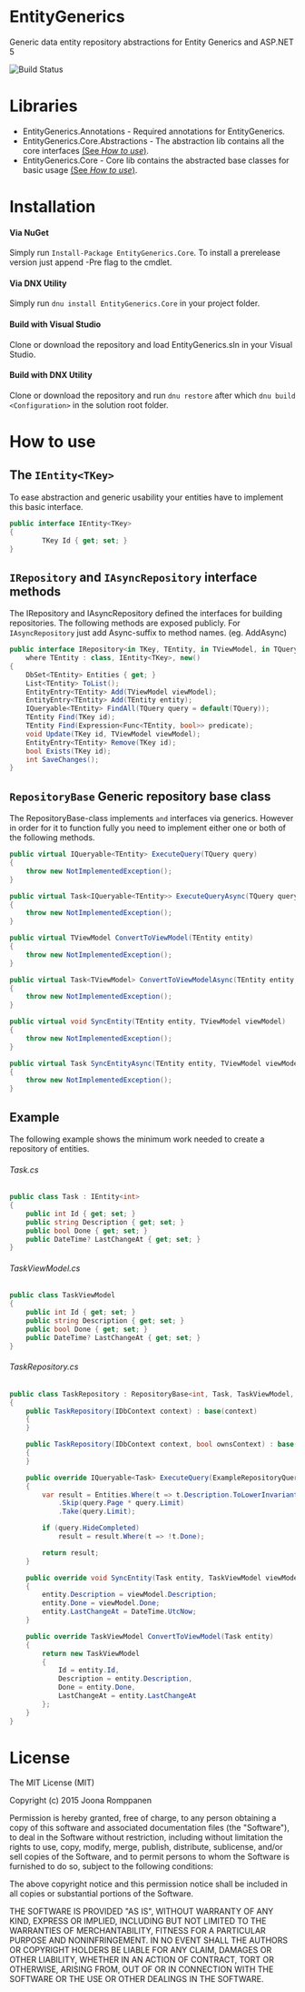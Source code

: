 # EntityGenerics
Generic data entity repository abstractions for Entity Generics and ASP.NET 5

![Build Status](https://ci.appveyor.com/api/projects/status/11x019omoa0jqpaa?svg=true)

# Libraries

* EntityGenerics.Annotations - Required annotations for EntityGenerics.
* EntityGenerics.Core.Abstractions - The abstraction lib contains all the core interfaces [(See *How to use*)](#howToUse).
* EntityGenerics.Core - Core lib contains the abstracted base classes for basic usage [(See *How to use*)](#howToUse).

# Installation

#### Via NuGet

Simply run `Install-Package EntityGenerics.Core`. To install a prerelease version just append -Pre flag to the cmdlet.

#### Via DNX Utility

Simply run `dnu install EntityGenerics.Core` in your project folder.

#### Build with Visual Studio

Clone or download the repository and load EntityGenerics.sln in your Visual Studio.

#### Build with DNX Utility

Clone or download the repository and run `dnu restore` after which `dnu build <Configuration>` in the solution root folder.

<a name="howToUse"></a>
# How to use

The `IEntity<TKey>`
------

To ease abstraction and generic usability your entities have to implement this basic interface.

```c#
public interface IEntity<TKey>
{
        TKey Id { get; set; }
}
```

`IRepository` and `IAsyncRepository` interface methods
------

The IRepository and IAsyncRepository defined the interfaces for building repositories.
The following methods are exposed publicly. For `IAsyncRepository` just add Async-suffix to method names.
(eg. AddAsync)

```c#
public interface IRepository<in TKey, TEntity, in TViewModel, in TQuery> : IDisposable 
    where TEntity : class, IEntity<TKey>, new()
{
    DbSet<TEntity> Entities { get; }
    List<TEntity> ToList();
    EntityEntry<TEntity> Add(TViewModel viewModel);
    EntityEntry<TEntity> Add(TEntity entity);
    IQueryable<TEntity> FindAll(TQuery query = default(TQuery));
    TEntity Find(TKey id);
    TEntity Find(Expression<Func<TEntity, bool>> predicate);
    void Update(TKey id, TViewModel viewModel);
    EntityEntry<TEntity> Remove(TKey id);
    bool Exists(TKey id);
    int SaveChanges();
}
```

`RepositoryBase` Generic repository base class
------

The RepositoryBase-class implements `` and `` interfaces via generics. However in order for it to function fully you need to implement
either one or both of the following methods.

```c#
public virtual IQueryable<TEntity> ExecuteQuery(TQuery query)
{
    throw new NotImplementedException();
}

public virtual Task<IQueryable<TEntity>> ExecuteQueryAsync(TQuery query, CancellationToken cancellationToken = default(CancellationToken))
{
    throw new NotImplementedException();
}

public virtual TViewModel ConvertToViewModel(TEntity entity)
{
    throw new NotImplementedException();
}

public virtual Task<TViewModel> ConvertToViewModelAsync(TEntity entity, CancellationToken cancellationToken = default(CancellationToken))
{
    throw new NotImplementedException();
}

public virtual void SyncEntity(TEntity entity, TViewModel viewModel)
{
    throw new NotImplementedException();
}

public virtual Task SyncEntityAsync(TEntity entity, TViewModel viewModel, CancellationToken cancellationToken = default(CancellationToken))
{
    throw new NotImplementedException();
}
```

Example
------

The following example shows the minimum work needed to create a repository of entities.

###### Task.cs
```c#
public class Task : IEntity<int>
{
    public int Id { get; set; }
    public string Description { get; set; }
    public bool Done { get; set; }
    public DateTime? LastChangeAt { get; set; }
}
```

###### TaskViewModel.cs
```c#
public class TaskViewModel
{
    public int Id { get; set; }
    public string Description { get; set; }
    public bool Done { get; set; }
    public DateTime? LastChangeAt { get; set; }
}
```

###### TaskRepository.cs
```c#
public class TaskRepository : RepositoryBase<int, Task, TaskViewModel, ExampleRepositoryQuery>
{
    public TaskRepository(IDbContext context) : base(context)
    {
    }

    public TaskRepository(IDbContext context, bool ownsContext) : base(context, ownsContext)
    {
    }

    public override IQueryable<Task> ExecuteQuery(ExampleRepositoryQuery query)
    {
        var result = Entities.Where(t => t.Description.ToLowerInvariant().Contains(query.Query.ToLowerInvariant()))
            .Skip(query.Page * query.Limit)
            .Take(query.Limit);

        if (query.HideCompleted)
            result = result.Where(t => !t.Done);

        return result;
    }

    public override void SyncEntity(Task entity, TaskViewModel viewModel)
    {
        entity.Description = viewModel.Description;
        entity.Done = viewModel.Done;
        entity.LastChangeAt = DateTime.UtcNow;
    }

    public override TaskViewModel ConvertToViewModel(Task entity)
    {
        return new TaskViewModel
        {
            Id = entity.Id,
            Description = entity.Description,
            Done = entity.Done,
            LastChangeAt = entity.LastChangeAt
        };
    }
}
```

# License

The MIT License (MIT)

Copyright (c) 2015 Joona Romppanen

Permission is hereby granted, free of charge, to any person obtaining a copy
of this software and associated documentation files (the "Software"), to deal
in the Software without restriction, including without limitation the rights
to use, copy, modify, merge, publish, distribute, sublicense, and/or sell
copies of the Software, and to permit persons to whom the Software is
furnished to do so, subject to the following conditions:

The above copyright notice and this permission notice shall be included in all
copies or substantial portions of the Software.

THE SOFTWARE IS PROVIDED "AS IS", WITHOUT WARRANTY OF ANY KIND, EXPRESS OR
IMPLIED, INCLUDING BUT NOT LIMITED TO THE WARRANTIES OF MERCHANTABILITY,
FITNESS FOR A PARTICULAR PURPOSE AND NONINFRINGEMENT. IN NO EVENT SHALL THE
AUTHORS OR COPYRIGHT HOLDERS BE LIABLE FOR ANY CLAIM, DAMAGES OR OTHER
LIABILITY, WHETHER IN AN ACTION OF CONTRACT, TORT OR OTHERWISE, ARISING FROM,
OUT OF OR IN CONNECTION WITH THE SOFTWARE OR THE USE OR OTHER DEALINGS IN THE
SOFTWARE.

